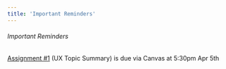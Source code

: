 ```yaml
---
title: 'Important Reminders'
---
```


<!--- Your important reminders content goes below here -->

###### Important Reminders

[Assignment #1](https://canvas.sfu.ca/courses/25492/assignments/142519) (UX Topic Summary) is due via Canvas at 5:30pm Apr 5th
